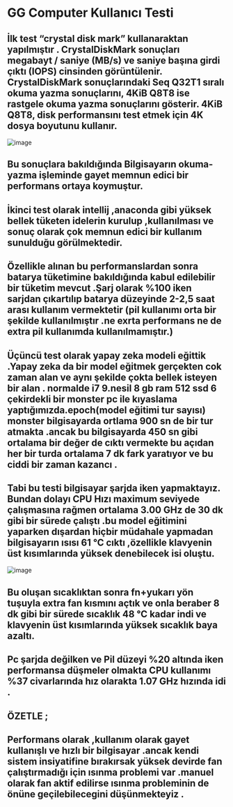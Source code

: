 # GG Computer Kullanıcı Testi

## İlk test  “crystal disk mark” kullanaraktan yapılmıştır . CrystalDiskMark sonuçları megabayt / saniye (MB/s) ve saniye başına girdi çıktı (IOPS) cinsinden görüntülenir.  CrystalDiskMark sonuçlarındaki Seq Q32T1 sıralı okuma yazma sonuçlarını, 4KiB Q8T8 ise rastgele okuma yazma sonuçlarını gösterir. 4KiB Q8T8, disk performansını test etmek için 4K dosya boyutunu kullanır.
![image](https://user-images.githubusercontent.com/65457096/223126487-8d18c3af-f28a-4cab-b3ef-f4eb2865e958.png)


 

## Bu sonuçlara bakıldığında Bilgisayarın okuma-yazma işleminde gayet memnun edici bir performans ortaya koymuştur.



## İkinci test olarak intellij ,anaconda gibi yüksek bellek tüketen idelerin kurulup ,kullanılması ve sonuç olarak çok memnun edici bir kullanım sunulduğu görülmektedir.  



## Özellikle alınan bu performanslardan sonra batarya tüketimine bakıldığında kabul edilebilir bir tüketim mevcut .Şarj olarak %100 iken sarjdan çıkartılıp batarya düzeyinde 2-2,5 saat arası kullanım vermektetir  (pil kullanımı orta bir şekilde kullanılmıştır .ne exrta performans ne de extra pil kullanımda kullanılmamıştır.)
## Üçüncü test olarak yapay zeka modeli eğittik .Yapay zeka da bir model eğitmek gerçekten cok zaman alan ve aynı şekilde çokta bellek isteyen bir alan . normalde i7 9.nesil 8 gb ram 512 ssd 6 çekirdekli bir monster pc ile kıyaslama yaptığımızda.epoch(model eğitimi tur sayısı) monster bilgisayarda ortlama 900 sn de bir tur atmakta .ancak bu bilgisayarda 450 sn gibi ortalama bir değer de cıktı vermekte bu açıdan her bir turda ortalama 7 dk fark yaratıyor ve bu ciddi bir zaman kazancı . 

## Tabi bu testi bilgisayar şarjda iken yapmaktayız. Bundan dolayı CPU Hızı maximum seviyede çalışmasına rağmen ortalama 3.00 GHz  de 30 dk gibi bir sürede  çalıştı .bu model eğitimini yaparken dışardan hiçbir müdahale yapmadan bilgisayarın ısısı 61 °C  cıktı ,özellikle klavyenin üst kısımlarında yüksek denebilecek isi oluştu.
 ![image](https://user-images.githubusercontent.com/65457096/223126574-7da126df-9b88-4672-9af9-73226ca5f732.png)



## Bu oluşan sıcaklıktan sonra fn+yukarı yön tuşuyla extra fan kısmını açtık ve onla beraber 8 dk gibi bir sürede sıcaklık 48 °C kadar indi ve klavyenin üst kısımlarında yüksek sıcaklık baya azaltı.

## Pc şarjda değilken ve Pil düzeyi %20 altında iken performansa düşmeler olmakta CPU kullanımı %37 civarlarında hız olarakta 1.07 GHz hızında idi .

## ÖZETLE ;
## Performans olarak ,kullanım olarak gayet kullanışlı ve hızlı bir bilgisayar .ancak kendi sistem insiyatifine bırakırsak yüksek  devirde fan çalıştırmadığı için ısınma problemi var .manuel olarak fan aktif edilirse ısınma probleminin de önüne geçilebilecegini düşünmekteyiz .


